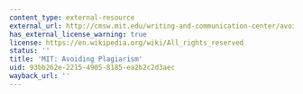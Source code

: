 ```yaml
---
content_type: external-resource
external_url: http://cmsw.mit.edu/writing-and-communication-center/avoiding-plagiarism/
has_external_license_warning: true
license: https://en.wikipedia.org/wiki/All_rights_reserved
status: ''
title: 'MIT: Avoiding Plagiarism'
uid: 93bb262e-2215-4905-8185-ea2b2c2d3aec
wayback_url: ''
---
```


